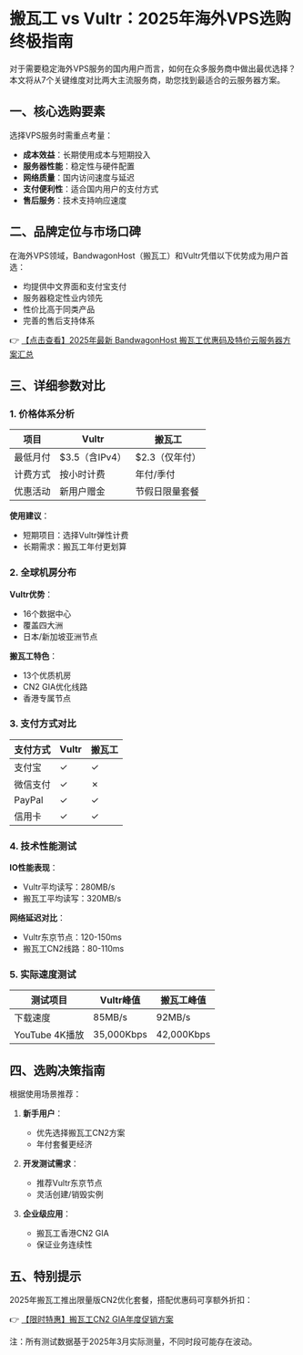 # 搬瓦工 vs Vultr：2025年海外VPS选购终极指南

对于需要稳定海外VPS服务的国内用户而言，如何在众多服务商中做出最优选择？本文将从7个关键维度对比两大主流服务商，助您找到最适合的云服务器方案。

## 一、核心选购要素

选择VPS服务时需重点考量：
- **成本效益**：长期使用成本与短期投入
- **服务器性能**：稳定性与硬件配置
- **网络质量**：国内访问速度与延迟
- **支付便利性**：适合国内用户的支付方式
- **售后服务**：技术支持响应速度

## 二、品牌定位与市场口碑

在海外VPS领域，BandwagonHost（搬瓦工）和Vultr凭借以下优势成为用户首选：
- 均提供中文界面和支付宝支付
- 服务器稳定性业内领先
- 性价比高于同类产品
- 完善的售后支持体系

👉 [【点击查看】2025年最新 BandwagonHost 搬瓦工优惠码及特价云服务器方案汇总](https://bit.ly/banwagon)

## 三、详细参数对比

### 1. 价格体系分析

| 项目        | Vultr                      | 搬瓦工                   |
|-------------|---------------------------|-------------------------|
| 最低月付    | $3.5（含IPv4）           | $2.3（仅年付）         |
| 计费方式    | 按小时计费                | 年付/季付              |
| 优惠活动    | 新用户赠金                | 节假日限量套餐         |

**使用建议**：
- 短期项目：选择Vultr弹性计费
- 长期需求：搬瓦工年付更划算

### 2. 全球机房分布

**Vultr优势**：
- 16个数据中心
- 覆盖四大洲
- 日本/新加坡亚洲节点

**搬瓦工特色**：
- 13个优质机房
- CN2 GIA优化线路
- 香港专属节点

### 3. 支付方式对比

| 支付方式   | Vultr | 搬瓦工 |
|------------|-------|--------|
| 支付宝     | ✓     | ✓      |
| 微信支付   | ✓     | ✗      |
| PayPal     | ✓     | ✓      |
| 信用卡     | ✓     | ✓      |

### 4. 技术性能测试

**IO性能表现**：
- Vultr平均读写：280MB/s
- 搬瓦工平均读写：320MB/s

**网络延迟对比**：
- Vultr东京节点：120-150ms
- 搬瓦工CN2线路：80-110ms

### 5. 实际速度测试

| 测试项目       | Vultr峰值   | 搬瓦工峰值   |
|----------------|-------------|-------------|
| 下载速度       | 85MB/s      | 92MB/s      |
| YouTube 4K播放 | 35,000Kbps  | 42,000Kbps  |

## 四、选购决策指南

根据使用场景推荐：

1. **新手用户**：
   - 优先选择搬瓦工CN2方案
   - 年付套餐更经济

2. **开发测试需求**：
   - 推荐Vultr东京节点
   - 灵活创建/销毁实例

3. **企业级应用**：
   - 搬瓦工香港CN2 GIA
   - 保证业务连续性

## 五、特别提示

2025年搬瓦工推出限量版CN2优化套餐，搭配优惠码可享额外折扣：

👉 [【限时特惠】搬瓦工CN2 GIA年度促销方案](https://bit.ly/banwagon)

注：所有测试数据基于2025年3月实际测量，不同时段可能存在波动。